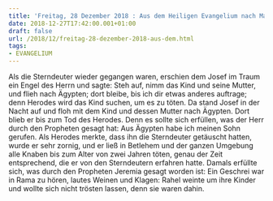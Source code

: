 ```yaml
---
title: 'Freitag, 28 Dezember 2018 : Aus dem Heiligen Evangelium nach Matthäus - Mt 2,13-18.'
date: 2018-12-27T17:42:00.001+01:00
draft: false
url: /2018/12/freitag-28-dezember-2018-aus-dem.html
tags: 
- EVANGELIUM
---
```


Als die Sterndeuter wieder gegangen waren, erschien dem Josef im Traum ein Engel des Herrn und sagte: Steh auf, nimm das Kind und seine Mutter, und flieh nach Ägypten; dort bleibe, bis ich dir etwas anderes auftrage; denn Herodes wird das Kind suchen, um es zu töten. Da stand Josef in der Nacht auf und floh mit dem Kind und dessen Mutter nach Ägypten. Dort blieb er bis zum Tod des Herodes. Denn es sollte sich erfüllen, was der Herr durch den Propheten gesagt hat: Aus Ägypten habe ich meinen Sohn gerufen. Als Herodes merkte, dass ihn die Sterndeuter getäuscht hatten, wurde er sehr zornig, und er ließ in Betlehem und der ganzen Umgebung alle Knaben bis zum Alter von zwei Jahren töten, genau der Zeit entsprechend, die er von den Sterndeutern erfahren hatte. Damals erfüllte sich, was durch den Propheten Jeremia gesagt worden ist: Ein Geschrei war in Rama zu hören, lautes Weinen und Klagen: Rahel weinte um ihre Kinder und wollte sich nicht trösten lassen, denn sie waren dahin.